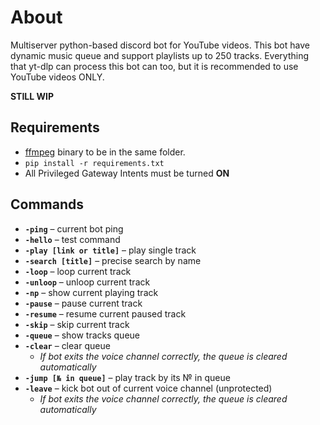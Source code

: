 # About
Multiserver python-based discord bot for YouTube videos. This bot have dynamic music queue and support playlists up to 250 tracks. Everything that yt-dlp can process this bot can too, but it is recommended to use YouTube videos ONLY.

__STILL WIP__
## Requirements
- [ffmpeg](https://www.ffmpeg.org/) binary to be in the same folder.
- `pip install -r requirements.txt`
- All Privileged Gateway Intents must be turned __ON__

## Commands
- **`-ping`** – current bot ping
- **`-hello`** – test command
- **`-play [link or title]`** – play single track
- **`-search [title]`** – precise search by name
- **`-loop`** – loop current track
- **`-unloop`** – unloop current track
- **`-np`** – show current playing track
- **`-pause`** – pause current track
- **`-resume`** – resume current paused track
- **`-skip`** – skip current track
- **`-queue`** – show tracks queue
- **`-clear`** – clear queue
  - _If bot exits the voice channel correctly, the queue is cleared automatically_
- **`-jump [№ in queue]`** – play track by its № in queue
- **`-leave`** – kick bot out of current voice channel (unprotected)
  - _If bot exits the voice channel correctly, the queue is cleared automatically_
